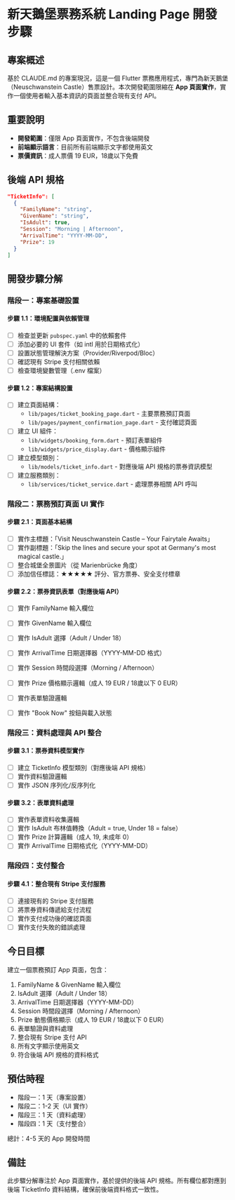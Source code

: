 # 新天鵝堡票務系統 Landing Page 開發步驟

## 專案概述
基於 CLAUDE.md 的專案現況，這是一個 Flutter 票務應用程式，專門為新天鵝堡（Neuschwanstein Castle）售票設計。本次開發範圍限縮在 **App 頁面實作**，實作一個使用者輸入基本資訊的頁面並整合現有支付 API。

## 重要說明
- **開發範圍**：僅限 App 頁面實作，不包含後端開發
- **前端顯示語言**：目前所有前端顯示文字都使用英文
- **票價資訊**：成人票價 19 EUR，18歲以下免費

## 後端 API 規格
```json
"TicketInfo": [
  {
    "FamilyName": "string",
    "GivenName": "string", 
    "IsAdult": true,
    "Session": "Morning | Afternoon",
    "ArrivalTime": "YYYY-MM-DD",
    "Prize": 19
  }
]
```

## 開發步驟分解

### 階段一：專案基礎設置

#### 步驟 1.1：環境配置與依賴管理
- [ ] 檢查並更新 `pubspec.yaml` 中的依賴套件
- [ ] 添加必要的 UI 套件（如 intl 用於日期格式化）
- [ ] 設置狀態管理解決方案（Provider/Riverpod/Bloc）
- [ ] 確認現有 Stripe 支付相關依賴
- [ ] 檢查環境變數管理（.env 檔案）

#### 步驟 1.2：專案結構設置
- [ ] 建立頁面結構：
  - `lib/pages/ticket_booking_page.dart` - 主要票務預訂頁面
  - `lib/pages/payment_confirmation_page.dart` - 支付確認頁面
- [ ] 建立 UI 組件：
  - `lib/widgets/booking_form.dart` - 預訂表單組件
  - `lib/widgets/price_display.dart` - 價格顯示組件
- [ ] 建立模型類別：
  - `lib/models/ticket_info.dart` - 對應後端 API 規格的票券資訊模型
- [ ] 建立服務類別：
  - `lib/services/ticket_service.dart` - 處理票券相關 API 呼叫

### 階段二：票務預訂頁面 UI 實作

#### 步驟 2.1：頁面基本結構
- [ ] 實作主標題：「Visit Neuschwanstein Castle – Your Fairytale Awaits」
- [ ] 實作副標題：「Skip the lines and secure your spot at Germany's most magical castle.」
- [ ] 整合城堡全景圖片（從 Marienbrücke 角度）
- [ ] 添加信任標誌：★★★★★ 評分、官方票券、安全支付標章

#### 步驟 2.2：票券資訊表單（對應後端 API）
- [ ] 實作 FamilyName 輸入欄位
- [ ] 實作 GivenName 輸入欄位
- [ ] 實作 IsAdult 選擇（Adult / Under 18）
- [ ] 實作 ArrivalTime 日期選擇器（YYYY-MM-DD 格式）
- [ ] 實作 Session 時間段選擇（Morning / Afternoon）
- [ ] 實作 Prize 價格顯示邏輯（成人 19 EUR / 18歲以下 0 EUR）
- [ ] 實作表單驗證邏輯
- [ ] 實作 "Book Now" 按鈕與載入狀態


### 階段三：資料處理與 API 整合

#### 步驟 3.1：票券資料模型實作
- [ ] 建立 TicketInfo 模型類別（對應後端 API 規格）
- [ ] 實作資料驗證邏輯
- [ ] 實作 JSON 序列化/反序列化

#### 步驟 3.2：表單資料處理
- [ ] 實作表單資料收集邏輯
- [ ] 實作 IsAdult 布林值轉換（Adult = true, Under 18 = false）
- [ ] 實作 Prize 計算邏輯（成人 19, 未成年 0）
- [ ] 實作 ArrivalTime 日期格式化（YYYY-MM-DD）

### 階段四：支付整合

#### 步驟 4.1：整合現有 Stripe 支付服務
- [ ] 連接現有的 Stripe 支付服務
- [ ] 將票券資料傳遞給支付流程
- [ ] 實作支付成功後的確認頁面
- [ ] 實作支付失敗的錯誤處理

## 今日目標
建立一個票務預訂 App 頁面，包含：
1. FamilyName & GivenName 輸入欄位
2. IsAdult 選擇（Adult / Under 18）
3. ArrivalTime 日期選擇器（YYYY-MM-DD）
4. Session 時間段選擇（Morning / Afternoon）
5. Prize 動態價格顯示（成人 19 EUR / 18歲以下 0 EUR）
6. 表單驗證與資料處理
7. 整合現有 Stripe 支付 API
8. 所有文字顯示使用英文
9. 符合後端 API 規格的資料格式

## 預估時程
- 階段一：1 天（專案設置）
- 階段二：1-2 天（UI 實作）
- 階段三：1 天（資料處理）
- 階段四：1 天（支付整合）

總計：4-5 天的 App 開發時間

## 備註
此步驟分解專注於 App 頁面實作，基於提供的後端 API 規格。所有欄位都對應到後端 TicketInfo 資料結構，確保前後端資料格式一致性。
